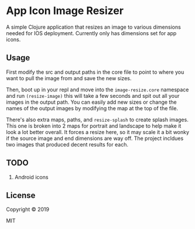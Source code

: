 # App Icon Image Resizer

A simple Clojure application that resizes an image to various dimensions needed for IOS deployment. Currently
only has dimensions set for app icons.

## Usage

First modify the src and output paths in the core file to point to where you want to pull the image from and save the
new sizes.

Then, boot up in your repl and move into the ````image-resize.core```` namespace and run ````(resize-image)```` this will take a few seconds and spit out all your images in the output path. You can easily add new sizes or change the names of the output images by modifying the map at the top of the file.

There's also extra maps, paths, and ````resize-splash```` to create splash images. This one is broken into 2 maps for portrait and landscape to help make it look a lot better overall. It forces a resize here, so it may scale it a bit wonky if the source image and end dimensions are way off. The project incldues two images that produced decent results for each.

## TODO
1. Android icons

## License

Copyright © 2019

MIT
